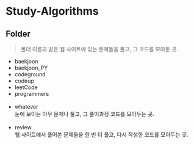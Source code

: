 # Study-Algorithms

## Folder

>폴더 이름과 같은 웹 사이트에 있는 문제들을 풀고, 그 코드를 모아둔 곳.
- baekjoon
- baekjoon_PY
- codeground
- codeup
- leetCode
- programmers
<br><br>
- whatever <br> 
눈에 보이는 아무 문제나 풀고, 그 풀이과정 코드를 모아두는 곳.
<br><br>
- review <br>
웹 사이트에서 풀어본 문제들을 한 번 더 풀고, 다시 작성한 코드를 모아두는 곳.